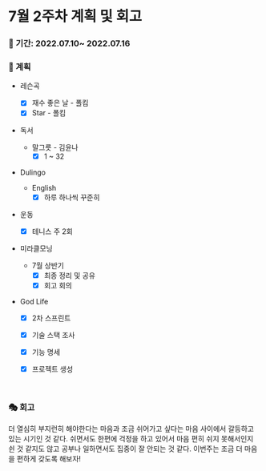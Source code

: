 # 7월 2주차 계획 및 회고

### 📆 기간: 2022.07.10~ 2022.07.16

### 📑 계획

- 레슨곡

  - [x] 재수 좋은 날 - 폴킴
  - [x] Star - 폴킴
- 독서
  - 말그릇 - 김윤나
    - [x] 1 ~ 32
- Dulingo
  - English
    - [x] 하루 하나씩 꾸준히
- 운동
  - [x] 테니스 주 2회
- 미라클모닝
  - 7월 상반기
    - [x] 최종 정리 및 공유
    - [x] 회고 회의
- God Life
  - [x] 2차 스프린트
  - [x] 기술 스택 조사
  - [x] 기능 명세
  - [x] 프로젝트 생성



<br/>

### 🎭 회고

 더 열심히 부지런히 해야한다는 마음과 조금 쉬어가고 싶다는 마음 사이에서 갈등하고 있는 시기인 것 같다. 쉬면서도 한편에 걱정을 하고 있어서 마음 편히 쉬지 못해서인지 쉰 것 같지도 않고 공부나 일하면서도 집중이 잘 안되는 것 같다. 이번주는 조금 더 마음을 편하게 갖도록 해보자!
